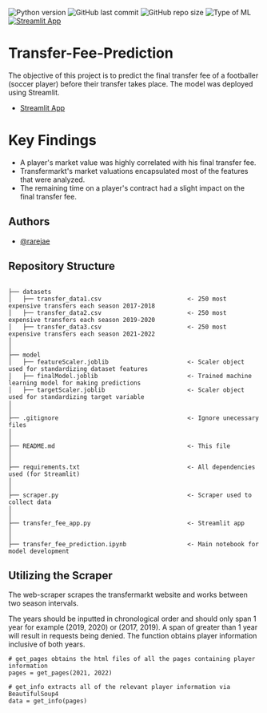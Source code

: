 ![Python version](https://img.shields.io/badge/Python%20version-3.11%2B-lightgrey)
![GitHub last commit](https://img.shields.io/github/last-commit/rarejae/Transfer-Fee-Prediction)
![GitHub repo size](https://img.shields.io/github/repo-size/rarejae/Transfer-Fee-Prediction)
![Type of ML](https://img.shields.io/badge/Type%20of%20ML-Regression%20-red)
[![Streamlit App](https://static.streamlit.io/badges/streamlit_badge_black_white.svg)](https://rarejae-transfer-fee-prediction-transfer-fee-app-9y2v7q.streamlit.app/)


# Transfer-Fee-Prediction
The objective of this project is to predict the final transfer fee of a footballer (soccer player) before their transfer takes place.
The model was deployed using Streamlit.
- [Streamlit App](https://rarejae-transfer-fee-prediction-transfer-fee-app-9y2v7q.streamlit.app/)


# Key Findings
- A player's market value was highly correlated with his final transfer fee.
- Transfermarkt's market valuations encapsulated most of the features that were analyzed.
- The remaining time on a player's contract had a slight impact on the final transfer fee.


## Authors
- [@rarejae](https://github.com/rarejae)


## Repository Structure
```

├── datasets
│   ├── transfer_data1.csv                        <- 250 most expensive transfers each season 2017-2018
│   ├── transfer_data2.csv                        <- 250 most expensive transfers each season 2019-2020
│   ├── transfer_data3.csv                        <- 250 most expensive transfers each season 2021-2022
│
│
├── model
│   ├── featureScaler.joblib                      <- Scaler object used for standardizing dataset features
│   ├── finalModel.joblib                         <- Trained machine learning model for making predictions
│   ├── targetScaler.joblib                       <- Scaler object used for standardizing target variable
│
│
├── .gitignore                                    <- Ignore unecessary files
│
│
├── README.md                                     <- This file
│
│
├── requirements.txt                              <- All dependencies used (for Streamlit)
│
│
├── scraper.py                                    <- Scraper used to collect data
│
│
├── transfer_fee_app.py                           <- Streamlit app
│
│
├── transfer_fee_prediction.ipynb                 <- Main notebook for model development
```

## Utilizing the Scraper
The web-scraper scrapes the transfermarkt website and works between two season intervals.


The years should be inputted in chronological order and should only span 1 year for example (2019, 2020) or (2017, 2019). 
A span of greater than 1 year will result in requests being denied. The function obtains player information inclusive of both years. 

```
# get_pages obtains the html files of all the pages containing player information
pages = get_pages(2021, 2022)

# get_info extracts all of the relevant player information via BeautifulSoup4
data = get_info(pages)
```

